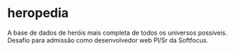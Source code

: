 # heropedia
A base de dados de heróis mais completa de todos os universos possíveis. Desafio para admissão como desenvolvedor web Pl/Sr da Softfocus.
